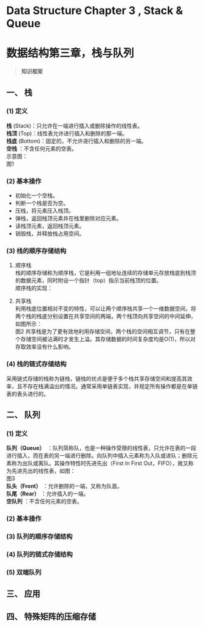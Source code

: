 # Data Structure Chapter 3 , Stack & Queue
# 数据结构第三章，栈与队列
>	__知识框架__  
 
## 一、	栈
### (1)	定义
__栈__ (Stack)：只允许在一端进行插入或删除操作的线性表。  
 __栈顶__ (Top)：线性表允许进行插入和删除的那一端。  
__栈底__ (Bottom)：固定的，不允许进行插入和删除的另一端。  
__空栈__ ：不含任何元素的空表。  
示意图：  
图1
### (2)	基本操作
-	初始化一个空栈。  
-	判断一个栈是否为空。  
-	压栈，将元素压入栈顶。  
-	弹栈，返回栈顶元素并在栈里删除对应元素。  
-	读栈顶元素，返回栈顶元素。  
-	销毁栈，并释放栈占用空间。  
### (3)	栈的顺序存储结构
1.	顺序栈  
栈的顺序存储称为顺序栈，它是利用一组地址连续的存储单元存放栈底到栈顶的数据元素，同时附设一个指针（top）指示当前栈顶的位置。  
顺序栈的实现：  
>

2.	共享栈  
利用栈底位置相对不变的特性，可以让两个顺序栈共享一个一维数据空间，将两个栈的栈底分别设置在共享空间的两端，两个栈顶向共享空间的中间延伸，如图所示：  
图2
共享栈是为了更有效地利用存储空间，两个栈的空间相互调节，只有在整个存储空间被沾满时才发生上溢。其存储数据的时间复杂度均是O(1)，所以对存取效率没有什么影响。
### (4)	栈的链式存储结构
采用链式存储的栈称为链栈，链栈的优点是便于多个栈共享存储空间和提高其效率，且不存在栈满溢出的情况。通常采用单链表实现，并规定所有操作都是在单链表的表头进行的。
## 二、	队列
### (1)	定义
__队列（Queue）__　：队列简称队，也是一种操作受限的线性表，只允许在表的一段进行插入，而在表的另一端进行删除。向队列中插入元素称为入队或进队；删除元素称为出队或离队。其操作特性时先进先出（First In First Out，FIFO），故又称为先进先出的线性表，如图：  
图3  
__队头（Front）__ ：允许删除的一端，又称为队首。  
__队尾（Rear）__ ：允许插入的一端。  
__空队列__ ：不含任何元素的空表。
### (2)	基本操作

### (3)	队列的顺序存储结构
### (4)	队列的链式存储结构
### (5)	双端队列
## 三、	应用
## 四、	特殊矩阵的压缩存储

